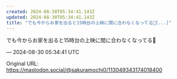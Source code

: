 ```yaml
---
created: 2024-08-30T05:34:41.143Z
updated: 2024-08-30T05:34:41.143Z
title: "でも今からお家を出ると15時台の上映に間に合わなくなってる🥲[...]"
---
```


<p>でも今からお家を出ると15時台の上映に間に合わなくなってる🥲</p>

&mdash; 2024-08-30 05:34:41 UTC

Original URL: https://mastodon.social/@sakuramochi0/113049343174018400
